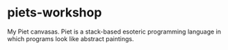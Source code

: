 # piets-workshop
My Piet canvasas. Piet is a stack-based esoteric programming language in which programs look like abstract paintings.
